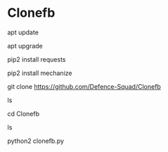 # Clonefb
apt update


apt upgrade 


pip2 install requests

pip2 install mechanize


git clone https://github.com/Defence-Squad/Clonefb

ls

cd Clonefb

ls

python2 clonefb.py
